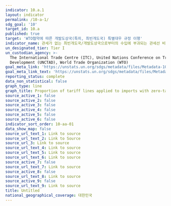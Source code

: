 ```yaml
---
indicator: 10.a.1
layout: indicator
permalink: /10-a-1/
sdg_goal: '10'
target_id: 10.a
published: true
target: 'WTO협약에 따른 개발도상국(특히, 최빈개도국) 특별대우 규정 이행'
indicator_name: 관세가 없는 최빈개도국/개발도상국으로부터의 수입에 부과되는 관세선 비율
un_designated_tier: Tier I
un_custodian_agency: >-
  The International Trade Centre (ITC), United Nations Conference on Trade and
  Development (UNCTAD), World Trade Organization (WTO)
goal_meta_link: 'https://unstats.un.org/sdgs/metadata/files/Metadata-10-0A-01.pdf'
goal_meta_link_text: 'https://unstats.un.org/sdgs/metadata/files/Metadata-10-0A-01.pdf'
reporting_status: complete
data_non_statistical: false
graph_type: line
graph_title: Proportion of tariff lines applied to imports with zero-tariff
source_active_1: false
source_active_2: false
source_active_3: false
source_active_4: false
source_active_5: false
source_active_6: false
indicator_sort_order: 10-aa-01
data_show_map: false
source_url_text_1: Link to source
source_url_text_2: Link to Source
source_url_3: Link to source
source_url_text_4: Link to source
source_url_text_5: Link to source
source_url_text_6: Link to source
source_active_7: false
source_url_text_7: Link to source
source_active_8: false
source_url_text_8: Link to source
source_active_9: false
source_url_text_9: Link to source
title: Untitled
national_geographical_coverage: 대한민국
---
```

